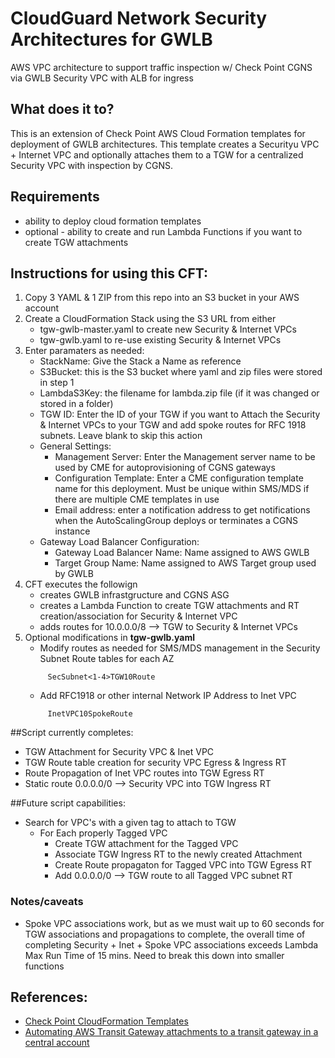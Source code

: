 # CloudGuard Network Security Architectures for GWLB
AWS VPC architecture to support  traffic inspection w/ Check Point CGNS via GWLB Security VPC with ALB for ingress

## What does it to?

This is an extension of Check Point AWS Cloud Formation templates for deployment of GWLB architectures.  This template creates a Securityu VPC + Internet VPC and optionally attaches them to a TGW for a centralized Security VPC with inspection by CGNS.

## Requirements
- ability to deploy cloud formation templates
- optional - ability to create and run Lambda Functions if you want to create TGW attachments

## Instructions for using this CFT:
1. Copy 3 YAML & 1 ZIP from this repo into an S3 bucket in your AWS account
2. Create a CloudFormation Stack using the S3 URL from either
    - tgw-gwlb-master.yaml to create new Security & Internet VPCs
    - tgw-gwlb.yaml to re-use existing Security & Internet VPCs
3. Enter paramaters as needed:
    - StackName: Give the Stack a Name as reference
    - S3Bucket: this is the S3 bucket where yaml and zip files were stored in step 1
    - LambdaS3Key: the filename for lambda.zip file (if it was changed or stored in a folder)
    - TGW ID: Enter the ID of your TGW if you want to Attach the Security & Internet VPCs to your TGW and add spoke routes for RFC 1918 subnets.  Leave blank to skip this action
    - General Settings:
        - Management Server: Enter the Management server name to be used by CME for autoprovisioning of CGNS gateways
        - Configuration Template: Enter a CME configuration template name for this deployment.  Must be unique within SMS/MDS if there are multiple CME templates in use 
        - Email address: enter a notification address to get notifications when the AutoScalingGroup deploys or terminates a CGNS instance
    - Gateway Load Balancer Configuration:
        - Gateway Load Balancer Name: Name assigned to AWS GWLB
        - Target Group Name: Name assigned to AWS Target group used by GWLB
4. CFT executes the followign
    - creates GWLB infrastgructure and CGNS ASG
    - creates a Lambda Function to create TGW attachments and RT creation/association for Security & Internet VPC
    - adds routes for 10.0.0.0/8 --> TGW to Security & Internet VPCs 
5. Optional modifications in **tgw-gwlb.yaml**
    - Modify routes as needed for SMS/MDS management in the Security Subnet Route tables for each AZ
   ```
        SecSubnet<1-4>TGW10Route
   ```
    - Add RFC1918 or other internal Network IP Address to Inet VPC
   ```
        InetVPC10SpokeRoute
    ```
##Script currently completes:
- TGW Attachment for Security VPC & Inet VPC
- TGW Route table creation for security VPC Egress & Ingress RT
- Route Propagation of Inet VPC routes into TGW Egress RT
- Static route 0.0.0.0/0 --> Security VPC into TGW Ingress RT

##Future script capabilities: 
- Search for VPC's with a given tag to attach to TGW
    - For Each properly Tagged VPC
        - Create TGW attachment for the Tagged VPC
        - Associate TGW Ingress RT to the newly created Attachment
        - Create Route propagaton for Tagged VPC into TGW Egress RT
        - Add 0.0.0.0/0 --> TGW route to all Tagged VPC subnet RT
    
### Notes/caveats
- Spoke VPC associations work, but as we must wait up to 60 seconds for TGW associations and propagations to complete, the overall time of completing Security + Inet + Spoke VPC associations exceeds Lambda Max Run Time of 15 mins.  Need to break this down into smaller functions

## References:
- [Check Point CloudFormation Templates](https://supportcenter.checkpoint.com/supportcenter/portal?eventSubmit_doGoviewsolutiondetails=&solutionid=sk111013)
- [Automating AWS Transit Gateway attachments to a transit gateway in a central account](https://aws.amazon.com/blogs/networking-and-content-delivery/automating-aws-transit-gateway-attachments-to-a-transit-gateway-in-a-central-account/)
